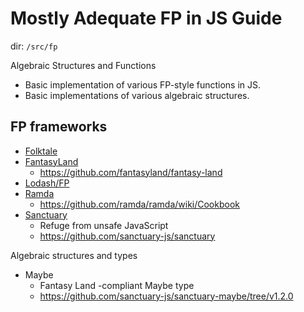 # Mostly Adequate FP in JS Guide

dir: `/src/fp`

Algebraic Structures and Functions
- Basic implementation of various FP-style functions in JS.
- Basic implementations of various algebraic structures.


## FP frameworks
* [Folktale](http://folktale.origamitower.com/)
* [FantasyLand](https://github.com/fantasyland)
  - https://github.com/fantasyland/fantasy-land
* [Lodash/FP](https://lodash.com/)
* [Ramda](https://ramdajs.com/)
  - https://github.com/ramda/ramda/wiki/Cookbook
* [Sanctuary](https://sanctuary.js.org/)
  - Refuge from unsafe JavaScript
  - https://github.com/sanctuary-js/sanctuary


Algebraic structures and types
* Maybe
  - Fantasy Land -compliant Maybe type
  - https://github.com/sanctuary-js/sanctuary-maybe/tree/v1.2.0
